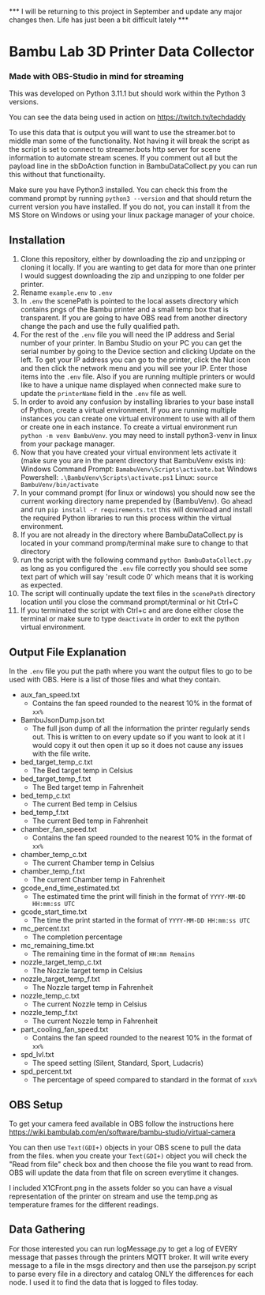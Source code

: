 *** I will be returning to this project in September and update any major changes then. Life has just been a bit difficult lately ***
# Bambu Lab 3D Printer Data Collector
### Made with OBS-Studio in mind for streaming

This was developed on Python 3.11.1 but should work within the Python 3 versions. 

You can see the data being used in action on https://twitch.tv/techdaddy

To use this data that is output you will want to use  the streamer.bot to middle man some of the functionality. Not having it will break the script as the script is set to connect to streamer.bots http server for scene information to automate stream scenes. If you comment out all but the payload line in the sbDoAction function in BambuDataCollect.py you can run this without that functionailty.

Make sure you have Python3 installed. You can check this from the command prompt by running `python3 --version` and that should return the current version you have installed. If you do not, you can install it from the MS Store on Windows or using your linux package manager of your choice. 

## Installation

1. Clone this repository, either by downloading the zip and unzipping or cloning it locally. If you are wanting to get data for more than one printer I would suggest downloading the zip and unzipping to one folder per printer. 
2. Rename `example.env` to `.env` 
3. In `.env` the scenePath is pointed to the local assets directory which contains pngs of the Bambu printer and a small temp box that is transparent. If you are going to have OBS read from another directory change the pach and use the fully qualified path. 
4. For the rest of the `.env` file you will need the IP address and Serial number of your printer. In Bambu Studio on your PC you can get the serial number by going to the Device section and clicking Update on the left. To get your IP address you can go to the printer, click the Nut icon and then click the network menu and you will see your IP. Enter those items into the `.env` file. Also if you are running multiple printers or would like to have a unique name displayed when connected make sure to update the `printerName` field in the `.env` file as well.
5. In order to avoid any confusion by installing libraries to your base install of Python, create a virtual environment. If you are running multiple instances you can create one virtual environment to use with all of them or create one in each instance. To create a virtual environment run `python -m venv BambuVenv`. you may need to install python3-venv in linux from your package manager. 
6. Now that you have created your virtual environment lets activate it (make sure you are in the parent directory that BambuVenv exists in):
    Windows Command Prompt: `BamabuVenv\Scripts\activate.bat`
    Windows Powershell: `.\BambuVenv\Scripts\activate.ps1`
    Linux: `source BambuVenv/bin/activate`
7. In your command prompt (for linux or windows) you should now see the current working directory name prepended by (BambuVenv). Go ahead and run `pip install -r requirements.txt` this will download and install the required Python libraries to run this process within the virtual environment.
8. If you are not already in the directory where BambuDataCollect.py is located in your command promp/terminal make sure to change to that directory
9. run the script with the following command `python BambuDataCollect.py` as long as you configured the `.env` file correctly you should see some text part of which will say 'result code 0' which means that it is working as expected. 
10. The script will continually update the text files in the `scenePath` directory location until you close the command prompt/terminal or hit Ctrl+C
11. If you terminated the script with Ctrl+c and are done either close the terminal or make sure to type `deactivate` in order to exit the python virtual environment. 

## Output File Explanation

In the `.env` file you put the path where you want the output files to go to be used with OBS. Here is a list of those files and what they contain.

- aux_fan_speed.txt
  - Contains the fan speed rounded to the nearest 10% in the format of `xx%`
- BambuJsonDump.json.txt
  - The full json dump of all the information the printer regularly sends out. This is written to on every update so if you want to look at it I would copy it out then open it up so it does not cause any issues with the file write. 
- bed_target_temp_c.txt
  - The Bed target temp in Celsius 
- bed_target_temp_f.txt
  - The Bed target temp in Fahrenheit
- bed_temp_c.txt
  - The current Bed temp in Celsius
- bed_temp_f.txt
  - The current Bed temp in Fahrenheit
- chamber_fan_speed.txt
  - Contains the fan speed rounded to the nearest 10% in the format of `xx%`
- chamber_temp_c.txt
  - The current Chamber temp in Celsius
- chamber_temp_f.txt
  - The current Chamber temp in Fahrenheit
- gcode_end_time_estimated.txt
  - The estimated time the print will finish in the format of `YYYY-MM-DD HH:mm:ss UTC`
- gcode_start_time.txt
  - The time the print started in the format of `YYYY-MM-DD HH:mm:ss UTC`
- mc_percent.txt
  - The completion percentage
- mc_remaining_time.txt
  - The remaining time in the format of `HH:mm Remains`
- nozzle_target_temp_c.txt
  - The Nozzle target temp in Celsius 
- nozzle_target_temp_f.txt
  - The Nozzle target temp in  Fahrenheit
- nozzle_temp_c.txt
  - The current Nozzle temp in Celsius
- nozzle_temp_f.txt
  - The current Nozzle temp in Fahrenheit
- part_cooling_fan_speed.txt
  - Contains the fan speed rounded to the nearest 10% in the format of `xx%`
- spd_lvl.txt
  - The speed setting (Silent, Standard, Sport, Ludacris)
- spd_percent.txt
  - The percentage of speed compared to standard in the format of `xxx%` 


## OBS Setup
 To get your camera feed available in OBS follow the instructions here https://wiki.bambulab.com/en/software/bambu-studio/virtual-camera
 
You can then use `Text(GDI+)` objects in your OBS scene to pull the data from the files. when you create your `Text(GDI+)` object you will check the "Read from file" check box and then choose the file you want to read from. OBS will update the data from that file on screen everytime it changes. 

I included X1CFront.png in the assets folder so you can have a visual representation of the printer on stream and use the temp.png as temperature frames for the different readings. 


## Data Gathering

For those interested you can run logMessage.py to get a log of EVERY message that passes through the printers MQTT broker. 
It will write every message to a file in the msgs directory and then use the parsejson.py script to parse every file in a directory and catalog ONLY the differences for each node. 
I used it to find the data that is logged to files today. 


